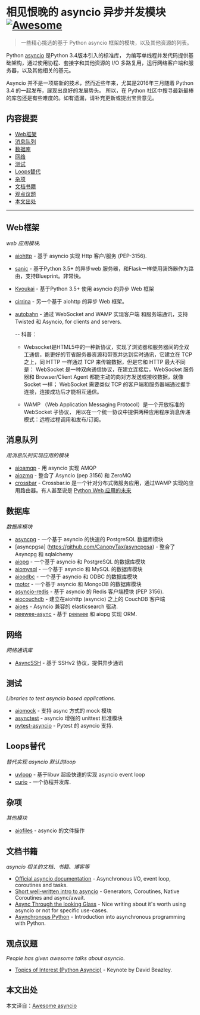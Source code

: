 # 相见恨晚的 asyncio 异步并发模块 [![Awesome](https://cdn.rawgit.com/sindresorhus/awesome/d7305f38d29fed78fa85652e3a63e154dd8e8829/media/badge.svg)](https://github.com/sindresorhus/awesome)

> 一些精心挑选的基于 Python asyncio 框架的模块，以及其他资源的列表。

Python [asyncio](https://docs.python.org/3/library/asyncio.html) 是Python 3.4版本引入的标准库，
为编写单线程并发代码提供基础架构，通过使用协程、套接字和其他资源的 I/O 多路复用，运行网络客户端和服务器，以及其他相关的基元。

Asyncio 并不是一项崭新的技术，然而近些年来，尤其是2016年三月随着 Python 3.4 的一起发布，展现出良好的发展势头。
所以，在 Python 社区中搜寻最新最棒的库包还是有些难度的。如有遗漏，请补充更新或提出宝贵意见。

## 内容提要

* [Web框架](#Web框架)
* [消息队列](#消息队列)
* [数据库](#数据库)
* [网络](#网络)
* [测试](#测试)
* [Loops替代](#Loops替代)
* [杂项](#杂项)
* [文档书籍](#文档书籍)
* [观点议题](#观点议题)
* [本文出处](#本文出处)

***

## Web框架

*web 应用模块.*

* [aiohttp](https://github.com/KeepSafe/aiohttp) - 基于 asyncio 实现 Http 客户/服务  (PEP-3156).
* [sanic](https://github.com/channelcat/sanic) - 基于Python 3.5+ 的异步web 服务器，和Flask一样使用装饰器作为路由，支持Blueprint。非常快。
* [Kyoukai](https://github.com/SunDwarf/Kyoukai) - 基于Python 3.5+ 使用 asyncio 的异步 Web 框架
* [cirrina](https://github.com/neolynx/cirrina) - 另一个基于 aiohttp 的异步 Web 框架。
* [autobahn](https://github.com/crossbario/autobahn-python) - 通过 WebSocket and WAMP 实现客户端 和服务端通讯，支持 Twisted 和 Asyncio, for clients and servers.

  -- 科普：

    * Websocket是HTML5中的一种新协议，实现了浏览器和服务器间的全双工通信，能更好的节省服务器资源和带宽并达到实时通讯，它建立在 TCP 之上，同 HTTP 一样通过 TCP 来传输数据，但是它和 HTTP 最大不同是：
      WebSocket 是一种双向通信协议，在建立连接后，WebSocket 服务器和 Browser/Client Agent 都能主动的向对方发送或接收数据，就像 Socket 一样；
      WebSocket 需要类似 TCP 的客户端和服务器端通过握手连接，连接成功后才能相互通信。

    * WAMP （Web Application Messaging Protocol）是一个开放标准的 WebSocket 子协议， 用以在一个统一协议中提供两种应用程序消息传递模式：远程过程调用和发布/订阅。


## 消息队列

*用消息队列实现应用的模块*

* [aioamqp](https://github.com/Polyconseil/aioamqp) - 用 asyncio 实现 AMQP
* [aiozmq](https://github.com/aio-libs/aiozmq) - 整合了 Asyncio (pep 3156) 和 ZeroMQ
* [crossbar](https://github.com/crossbario/crossbar) - Crossbar.io 是一个针对分布式微服务应用，通过WAMP 实现的应用路由器。有人甚至说是 [Python Web 应用的未来](http://crossbario.com/blog/Is-Crossbar-the-future-of-Web-apps/)

## 数据库

*数据库模块*

* [asyncpg](https://github.com/MagicStack/asyncpg) - 一个基于 asyncio 的快速的 PostgreSQL 数据库模块
* [asyncpgsa] (https://github.com/CanopyTax/asyncpgsa) - 整合了 Asyncpg 和 sqlalchemy
* [aiopg](https://github.com/aio-libs/aiopg/) - 一个基于 asyncio 和 PostgreSQL 的数据库模块
* [aiomysql](https://github.com/aio-libs/aiomysql) - 一个基于 asyncio 和 MySQL 的数据库模块
* [aioodbc](https://github.com/aio-libs/aioodbc) - 一个基于 asyncio 和 ODBC 的数据库模块
* [motor](https://github.com/mongodb/motor) - 一个基于 asyncio 和 MongoDB 的数据库模块
* [asyncio-redis](https://github.com/jonathanslenders/asyncio-redis) - 基于 asyncio 的 Redis 客户端模块 (PEP 3156).
* [aiocouchdb](https://github.com/aio-libs/aiocouchdb) - 建立在aiohttp (asyncio) 之上的 CouchDB 客户端
* [aioes](https://github.com/aio-libs/aioes) - Asyncio 兼容的 elasticsearch 驱动.
* [peewee-async](https://github.com/05bit/peewee-async) - 基于 [peewee](https://github.com/coleifer/peewee) 和 aiopg 实现 ORM.

## 网络

*网络通讯库*

* [AsyncSSH](https://github.com/ronf/asyncssh) - 基于 SSHv2 协议，提供异步通讯

## 测试

*Libraries to test asyncio based applications.*

* [aiomock](https://github.com/nhumrich/aiomock/) - 支持 async 方式的 mock 模块
* [asynctest](https://github.com/Martiusweb/asynctest/) -  asyncio 增强的 unittest 标准模块
* [pytest-asyncio](https://github.com/pytest-dev/pytest-asyncio) - Pytest 的 asyncio 支持.

## Loops替代

*替代实现 asyncio 默认的loop*

* [uvloop](https://github.com/MagicStack/uvloop) - 基于libuv 超级快速的实现 asyncio event loop
* [curio](https://github.com/dabeaz/curio) - 一个协程并发库.

## 杂项

*其他模块*

* [aiofiles](https://github.com/Tinche/aiofiles/) - asyncio 的文件操作

## 文档书籍

*asyncio 相关的文档、书籍、博客等*

* [Official asyncio documentation](https://docs.python.org/3/library/asyncio.html) - Asynchronous I/O, event loop, coroutines and tasks.
* [Short well-written intro to asyncio](http://masnun.com/2015/11/13/python-generators-coroutines-native-coroutines-and-async-await.html) - Generators, Coroutines, Native Coroutines and async/await.
* [Async Through the looking Glass](https://hackernoon.com/async-through-the-looking-glass-d69a0a88b661) - Nice writing about it's worth using asyncio or not for specific use-cases.
* [Asynchronous Python](https://hackernoon.com/asynchronous-python-45df84b82434) - Introduction into asynchronous programming with Python.

## 观点议题

*People has given awesome talks about asyncio.*

* [Topics of Interest (Python Asyncio)](https://www.youtube.com/watch?v=ZzfHjytDceU) - Keynote by David Beazley.

## 本文出处
本文译自：[Awesome asyncio](https://github.com/timofurrer/awesome-asyncio)


